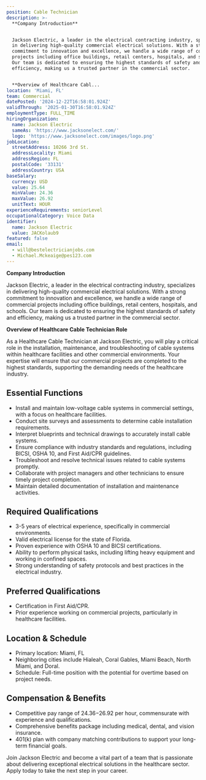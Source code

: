 ```yaml
---
position: Cable Technician
description: >-
  **Company Introduction**


  Jackson Electric, a leader in the electrical contracting industry, specializes
  in delivering high-quality commercial electrical solutions. With a strong
  commitment to innovation and excellence, we handle a wide range of commercial
  projects including office buildings, retail centers, hospitals, and schools.
  Our team is dedicated to ensuring the highest standards of safety and
  efficiency, making us a trusted partner in the commercial sector.


  **Overview of Healthcare Cabl...
location: 'Miami, FL'
team: Commercial
datePosted: '2024-12-22T16:58:01.924Z'
validThrough: '2025-01-30T16:58:01.924Z'
employmentType: FULL_TIME
hiringOrganization:
  name: Jackson Electric
  sameAs: 'https://www.jacksonelect.com/'
  logo: 'https://www.jacksonelect.com/images/logo.png'
jobLocation:
  streetAddress: 10266 3rd St.
  addressLocality: Miami
  addressRegion: FL
  postalCode: '33131'
  addressCountry: USA
baseSalary:
  currency: USD
  value: 25.64
  minValue: 24.36
  maxValue: 26.92
  unitText: HOUR
experienceRequirements: seniorLevel
occupationalCategory: Voice Data
identifier:
  name: Jackson Electric
  value: JACKolaub9
featured: false
email:
  - will@bestelectricianjobs.com
  - Michael.Mckeaige@pes123.com
---
```




**Company Introduction**

Jackson Electric, a leader in the electrical contracting industry, specializes in delivering high-quality commercial electrical solutions. With a strong commitment to innovation and excellence, we handle a wide range of commercial projects including office buildings, retail centers, hospitals, and schools. Our team is dedicated to ensuring the highest standards of safety and efficiency, making us a trusted partner in the commercial sector.

**Overview of Healthcare Cable Technician Role**

As a Healthcare Cable Technician at Jackson Electric, you will play a critical role in the installation, maintenance, and troubleshooting of cable systems within healthcare facilities and other commercial environments. Your expertise will ensure that our commercial projects are completed to the highest standards, supporting the demanding needs of the healthcare industry.

## Essential Functions

- Install and maintain low-voltage cable systems in commercial settings, with a focus on healthcare facilities.
- Conduct site surveys and assessments to determine cable installation requirements.
- Interpret blueprints and technical drawings to accurately install cable systems.
- Ensure compliance with industry standards and regulations, including BICSI, OSHA 10, and First Aid/CPR guidelines.
- Troubleshoot and resolve technical issues related to cable systems promptly.
- Collaborate with project managers and other technicians to ensure timely project completion.
- Maintain detailed documentation of installation and maintenance activities.

## Required Qualifications

- 3-5 years of electrical experience, specifically in commercial environments.
- Valid electrical license for the state of Florida.
- Proven experience with OSHA 10 and BICSI certifications.
- Ability to perform physical tasks, including lifting heavy equipment and working in confined spaces.
- Strong understanding of safety protocols and best practices in the electrical industry.

## Preferred Qualifications

- Certification in First Aid/CPR.
- Prior experience working on commercial projects, particularly in healthcare facilities.

## Location & Schedule

- Primary location: Miami, FL
- Neighboring cities include Hialeah, Coral Gables, Miami Beach, North Miami, and Doral.
- Schedule: Full-time position with the potential for overtime based on project needs.

## Compensation & Benefits

- Competitive pay range of $24.36-$26.92 per hour, commensurate with experience and qualifications.
- Comprehensive benefits package including medical, dental, and vision insurance.
- 401(k) plan with company matching contributions to support your long-term financial goals.

Join Jackson Electric and become a vital part of a team that is passionate about delivering exceptional electrical solutions in the healthcare sector. Apply today to take the next step in your career.